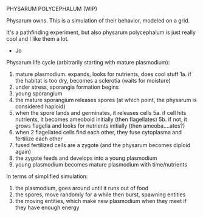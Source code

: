 PHYSARUM POLYCEPHALUM (WIP)

Physarum owns.  This is a simulation of their behavior, modeled on a grid.

It's a pathfinding experiment, but also physarum polycephalum is just
really cool and I like them a lot.

- Jo

Physarum life cycle (arbitrarily starting with mature plasmodium):
1. mature plasmodium. expands, looks for nutrients, does cool stuff
1a. if the habitat is too dry, becomes a sclerotia (waits for moisture)
2. under stress, sporangia formation begins
3. young sporangium
4. the mature sporangium releases spores (at which point, the physarum is considered haploid)
5. when the spore lands and germinates, it releases cells
5a. if cell hits nutrients, it becomes ameoboid initially (then flagellates)
5b. if not, it grows flagella and looks for nutrients initially (then ameoba....ates?)
6. when 2 flagellated cells find each other, they fuse cytoplasma and fertilize each other
7. fused fertilized cells are a zygote (and the physarum becomes diploid again)
8. the zygote feeds and develops into a young plasmodium
9. young plasmodium becomes mature plasmodium with time/nutrients

In terms of simplified simulation:
1. the plasmodium, goes around until it runs out of food
2. the spores, move randomly for a while then burst, spawning entities
3. the moving entities, which make new plasmodium when they meet if they have enough energy
